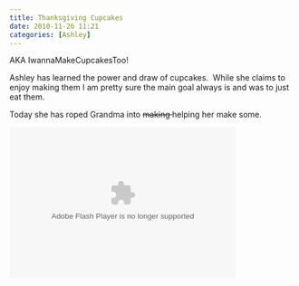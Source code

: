 ```yaml
---
title: Thanksgiving Cupcakes
date: 2010-11-26 11:21
categories: [Ashley]
---
```

<p>AKA IwannaMakeCupcakesToo!</p>  <p>Ashley has learned the power and draw of cupcakes.  While she claims to enjoy making them I am pretty sure the main goal always is and was to just eat them.</p>  <p>Today she has roped Grandma into <strike>making </strike>helping her make some.</p>  <p><embed type="application/x-shockwave-flash" src="http://picasaweb.google.com/s/c/bin/slideshow.swf" width="400" height="267" flashvars="host=picasaweb.google.com&amp;hl=en_US&amp;feat=flashalbum&amp;RGB=0x000000&amp;feed=http%3A%2F%2Fpicasaweb.google.com%2Fdata%2Ffeed%2Fapi%2Fuser%2Fwyseguys%2Falbumid%2F5543915638231531281%3Falt%3Drss%26kind%3Dphoto%26authkey%3DGv1sRgCOvG8KfXxoj5zQE%26hl%3Den_US" pluginspage="http://www.macromedia.com/go/getflashplayer" /></p>
